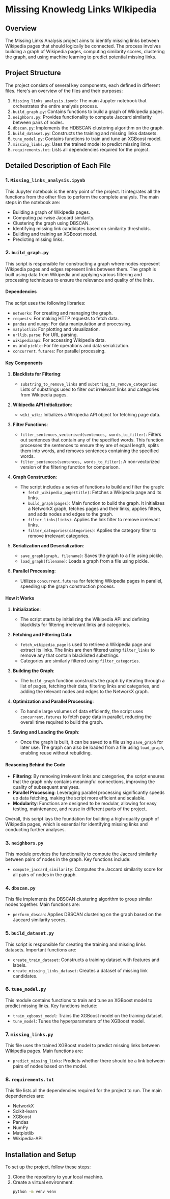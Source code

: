 # Missing Knowledg Links WIkipedia

## Overview
The Missing Links Analysis project aims to identify missing links between Wikipedia pages that should logically be connected. The process involves building a graph of Wikipedia pages, computing similarity scores, clustering the graph, and using machine learning to predict potential missing links.

## Project Structure
The project consists of several key components, each defined in different files. Here's an overview of the files and their purposes:

1. `Missing_links_analysis.ipynb`: The main Jupyter notebook that orchestrates the entire analysis process.
2. `build_graph.py`: Contains functions to build a graph of Wikipedia pages.
3. `neighbors.py`: Provides functionality to compute Jaccard similarity between pairs of nodes.
4. `dbscan.py`: Implements the HDBSCAN clustering algorithm on the graph.
5. `build_dataset.py`: Constructs the training and missing links datasets.
6. `tune_model.py`: Contains functions to train and tune an XGBoost model.
7. `missing_links.py`: Uses the trained model to predict missing links.
8. `requirements.txt`: Lists all dependencies required for the project.

## Detailed Description of Each File

### 1. `Missing_links_analysis.ipynb`
This Jupyter notebook is the entry point of the project. It integrates all the functions from the other files to perform the complete analysis. The main steps in the notebook are:
- Building a graph of Wikipedia pages.
- Computing pairwise Jaccard similarity.
- Clustering the graph using DBSCAN.
- Identifying missing link candidates based on similarity thresholds.
- Building and training an XGBoost model.
- Predicting missing links.

### 2. `build_graph.py`

This script is responsible for constructing a graph where nodes represent Wikipedia pages and edges represent links between them. The graph is built using data from Wikipedia and applying various filtering and processing techniques to ensure the relevance and quality of the links.

#### Dependencies
The script uses the following libraries:
- `networkx`: For creating and managing the graph.
- `requests`: For making HTTP requests to fetch data.
- `pandas` and `numpy`: For data manipulation and processing.
- `matplotlib`: For plotting and visualization.
- `urllib.parse`: For URL parsing.
- `wikipediaapi`: For accessing Wikipedia data.
- `os` and `pickle`: For file operations and data serialization.
- `concurrent.futures`: For parallel processing.

#### Key Components

1. **Blacklists for Filtering**:
    - `substring_to_remove_links` and `substring_to_remove_categories`: Lists of substrings used to filter out irrelevant links and categories from Wikipedia pages.

2. **Wikipedia API Initialization**:
    - `wiki_wiki`: Initializes a Wikipedia API object for fetching page data.

3. **Filter Functions**:
    - `filter_sentences_vectorised(sentences, words_to_filter)`: Filters out sentences that contain any of the specified words. This function processes the sentences to ensure they are of equal length, splits them into words, and removes sentences containing the specified words.
    - `filter_sentences(sentences, words_to_filter)`: A non-vectorized version of the filtering function for comparison.

4. **Graph Construction**:
    - The script includes a series of functions to build and filter the graph:
      - `fetch_wikipedia_page(title)`: Fetches a Wikipedia page and its links.
      - `build_graph(pages)`: Main function to build the graph. It initializes a NetworkX graph, fetches pages and their links, applies filters, and adds nodes and edges to the graph.
      - `filter_links(links)`: Applies the link filter to remove irrelevant links.
      - `filter_categories(categories)`: Applies the category filter to remove irrelevant categories.

5. **Serialization and Deserialization**:
    - `save_graph(graph, filename)`: Saves the graph to a file using pickle.
    - `load_graph(filename)`: Loads a graph from a file using pickle.

6. **Parallel Processing**:
    - Utilizes `concurrent.futures` for fetching Wikipedia pages in parallel, speeding up the graph construction process.

#### How it Works

1. **Initialization**:
   - The script starts by initializing the Wikipedia API and defining blacklists for filtering irrelevant links and categories.

2. **Fetching and Filtering Data**:
   - `fetch_wikipedia_page` is used to retrieve a Wikipedia page and extract its links. The links are then filtered using `filter_links` to remove any that contain blacklisted substrings.
   - Categories are similarly filtered using `filter_categories`.

3. **Building the Graph**:
   - The `build_graph` function constructs the graph by iterating through a list of pages, fetching their data, filtering links and categories, and adding the relevant nodes and edges to the NetworkX graph.

4. **Optimization and Parallel Processing**:
   - To handle large volumes of data efficiently, the script uses `concurrent.futures` to fetch page data in parallel, reducing the overall time required to build the graph.

5. **Saving and Loading the Graph**:
   - Once the graph is built, it can be saved to a file using `save_graph` for later use. The graph can also be loaded from a file using `load_graph`, enabling reuse without rebuilding.

#### Reasoning Behind the Code

- **Filtering**: By removing irrelevant links and categories, the script ensures that the graph only contains meaningful connections, improving the quality of subsequent analyses.
- **Parallel Processing**: Leveraging parallel processing significantly speeds up data fetching, making the script more efficient and scalable.
- **Modularity**: Functions are designed to be modular, allowing for easy testing, maintenance, and reuse in different parts of the project.

Overall, this script lays the foundation for building a high-quality graph of Wikipedia pages, which is essential for identifying missing links and conducting further analyses.


### 3. `neighbors.py`
This module provides the functionality to compute the Jaccard similarity between pairs of nodes in the graph. Key functions include:
- `compute_jaccard_similarity`: Computes the Jaccard similarity score for all pairs of nodes in the graph.

### 4. `dbscan.py`
This file implements the DBSCAN clustering algorithm to group similar nodes together. Main functions are:
- `perform_dbscan`: Applies DBSCAN clustering on the graph based on the Jaccard similarity scores.

### 5. `build_dataset.py`
This script is responsible for creating the training and missing links datasets. Important functions are:
- `create_train_dataset`: Constructs a training dataset with features and labels.
- `create_missing_links_dataset`: Creates a dataset of missing link candidates.

### 6. `tune_model.py`
This module contains functions to train and tune an XGBoost model to predict missing links. Key functions include:
- `train_xgboost_model`: Trains the XGBoost model on the training dataset.
- `tune_model`: Tunes the hyperparameters of the XGBoost model.

### 7. `missing_links.py`
This file uses the trained XGBoost model to predict missing links between Wikipedia pages. Main functions are:
- `predict_missing_links`: Predicts whether there should be a link between pairs of nodes based on the model.

### 8. `requirements.txt`
This file lists all the dependencies required for the project to run. The main dependencies are:
- NetworkX
- Scikit-learn
- XGBoost
- Pandas
- NumPy
- Matplotlib
- Wikipedia-API

## Installation and Setup
To set up the project, follow these steps:

1. Clone the repository to your local machine.
2. Create a virtual environment:
   ```bash
   python -m venv venv
